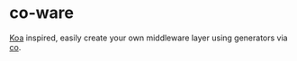 # co-ware
  [Koa](https://github.com/segmentio/ware) inspired, easily create your own middleware layer using generators via [co](https://github.com/visionmedia/co).
